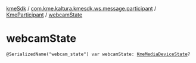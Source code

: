 [kmeSdk](../../index.md) / [com.kme.kaltura.kmesdk.ws.message.participant](../index.md) / [KmeParticipant](index.md) / [webcamState](./webcam-state.md)

# webcamState

`@SerializedName("webcam_state") var webcamState: `[`KmeMediaDeviceState`](../../com.kme.kaltura.kmesdk.ws.message.type/-kme-media-device-state/index.md)`?`